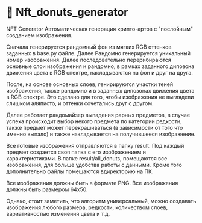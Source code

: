 # 🍩 Nft_donuts_generator

NFT Generator Автоматическая генерация крипто-артов с "послойным" созданием изображения.

Сначала генерируется рандомный фон из мягких RGB оттенков заданных в base.py файле. Далее Рандомно генерируется уникальный номер изображения. 
Далее последовательно перерибираются основные слои изображения и рандомно, в рамках заданного дипозона движения цвета в RGB спектре, накладываются на фон и друг на друга.

После, на основе основных слоев, генирируются участки теней изображения, также рандомно и в заданных дипозонах движения цвета в RGB спектре. Это сделано для того, чтобы изображения не выглядели слишком аляписто, и оттенки сочетались друг с другом.

Далее работает рандомайзер выпадения рарных предметов, в случае успеха происходит выбор некого предмета по категории редкости, также предмет может перекрашиваться (в зависимости от того что именно выпало) и также накладывается на получившееся изображение.

Все готовые изображения отправляются в папку result. Под каждый предмет создается своя папка с его изображением и характеристиками. В папке result/all_donuts, помещаются все изображения, для больше удобства работы с данными. Кроме того дополнительно файлы помещаются вдиректорию на ПК.

Все изображения должны быть в формате PNG. Все изображения должны быть размером 64х50.

Однако, стоит заметить, что алгоритм универсальный, можно создавать изображения любого размера, редкости, количеством слоев, вариативностью изменения цвета и т.д.
